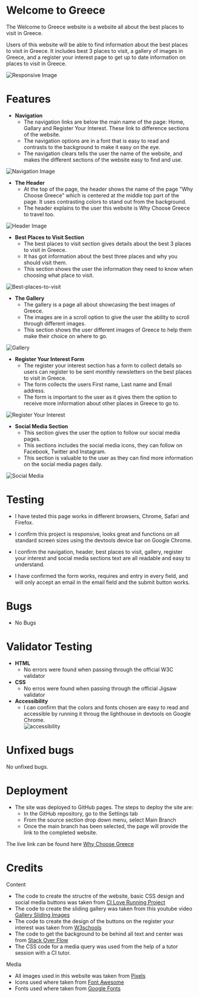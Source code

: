 # Welcome to Greece

The Welcome to Greece website is a website all about the best places to visit in Greece. 

Users of this website will be able to find information about the best places to visit in Greece. It includes best 3 places to visit, a gallery of images in Greece, and a register your interest page to get up to date information on places to visit in Greece.

![Responsive Image](/assets/images/responsive.png)

# Features
* **Navigation**
    * The navigation links are below the main name of the page: Home, Gallary and Register Your Interest. These link to difference sections of the website. 
    * The navigation options are in a font that is easy to read and contrasts to the background to make it easy on the eye.
    * The navigation clears tells the user the name of the website, and makes the different sections of the website easy to find and use. 

![Navigation Image](/assets/images/navigation.png)

* **The Header**
    * At the top of the page, the header shows the name of the page "Why Choose Greece" which is centered at the middle top part of the page. It uses contrasting colors to stand out from the background.
    * The header explains to the user this website is Why Choose Greece to travel too.

![Header Image](/assets/images/header.png)

* **Best Places to Visit Section**
    * The best places to visit section gives details about the best 3 places to visit in Greece.
    * It has got information about the best three places and why you should visit them.
    * This section shows the user the information they need to know when choosing what place to visit.

![Best-places-to-visit](/assets/images/best-places-visit.png)

* **The Gallery**
    * The gallery is a page all about showcasing the best images of Greece.
    * The images are in a scroll option to give the user the ability to scroll through different images.
    * This section shows the user different images of Greece to help them make their choice on where to go.

![Gallery](/assets/images/Gallery.png)    

* **Register Your Interest Form**
    * The register your interest section has a form to collect details so users can register to be sent monthly newsletters on the best places to visit in Greece.
    * The form collects the users First name, Last name and Email address.
    * The form is important to the user as it gives them the option to receive more information about other places in Greece to go to.

![Register Your Interest](/assets/images/sign-up.png)

 * **Social Media Section**
    * This section gives the user the option to follow our social media pages.
    * This sections includes the social media icons, they can follow on Facebook, Twitter and Instagram.
    * This section is valuable to the user as they can find more information on the social media pages daily.

![Social Media](/assets/images/social-media.png)    

# Testing

* I have tested this page works in different browsers, Chrome, Safari and Firefox.

* I confirm this project is responsive, looks great and functions on all standard screen sizes using the devtools device bar on Google Chrome.

* I confirm the navigation, header, best places to visit, gallery, register your interest and social media sections text are all readable and easy to understand. 

* I have confirmed the form works, requires and entry in every field, and will only accept an email in the email field and the submit button works.

# Bugs
* No Bugs

# Validator Testing
* **HTML**
    * No errors were found when passing through the official W3C validator
* **CSS**
    * No erros were found when passing through the official Jigsaw validator
* **Accessibility**
    * I can confirm that the colors and fonts chosen are easy to read and accessible by running it throug the lighthouse in devtools on Google Chrome.       
![accessibility](/assets/images/accessibility.png)

# Unfixed bugs
No unfixed bugs.

# Deployment

* The site was deployed to GitHub pages. The steps to deploy the site are:
    * In the GitHub repository, go to the Settings tab
    * From the source section drop down menu, select Main Branch
    * Once the main branch has been selected, the page will provide the link to the completed website.

The live link can be found here [Why Choose Greece](https://bradleyparkin.github.io/why-choose-greece/)   

# Credits

Content

* The code to create the structre of the website, basic CSS design and social media buttons was taken from [CI Love Running Project](https://github.com/BradleyParkin/love-running)
* The code to create the sliding gallery was taken from this youtube video [Gallery Sliding Images](https://www.youtube.com/watch?v=IESoUbWJF48)
* The code to create the design of the buttons on the register your interest was taken from [W3schools](https://www.w3schools.com/css/css_form.asp)
* The code to get the background to be behind all text and center was from [Stack Over Flow](https://stackoverflow.com/questions/1093955/make-the-image-go-behind-the-text-and-keep-it-in-center-using-css)
* The CSS code for a media query was used from the help of a tutor session with a CI tutor.

Media

* All images used in this website was taken from [Pixels](https://www.pexels.com/)
* Icons used where taken from [Font Awesome](https://fontawesome.com/icons)
* Fonts used where taken from [Google Fonts](https://fonts.google.com/)